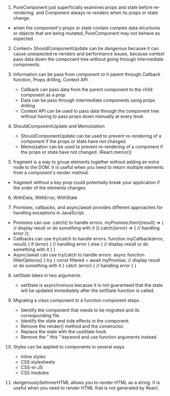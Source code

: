 
1. PureComponent just superficially examines props and state before re-rendering. and Component always re-renders when its props or state change. 
 -  when the component's props or state contain complex data structures or objects that are being mutated, PureComponent may not behave as expected.

2.  Context+ ShouldComponentUpdate can be dangerous because it can cause unexpected re-renders and performance issues, because context  pass data down the component tree without going through intermediate components.

3. Information can be pass from component to it parent through Callback function, Props drilling, Context API.
   - Callback can pass data from the parent component to the child component as a prop
   -  Data can be pass through intermediate components using props drilling
   - Context API can be used to pass data through the component tree without having to pass props down manually at every level.

4. ShouldComponentUpdate  and Memoization
   - ShouldComponentUpdate  can be used to prevent re-rendering of a component if the props or state have not changed.
   - Memoization can be used to prevent re-rendering of a component if the props or state have not changed. (React.memo())

5. fragment is a way to group elements together without adding an extra node to the DOM. It is useful when you need to return multiple elements from a component's render method.
  - fragment without a key prop could potentially break your application if the order of the elements changes.

6. WithData, WithError, WithState 

7. Promises, callbacks, and async/await provides different approaches for handling exceptions in JavaScript.
  - Promises can use .catch() to handle errors.
    myPromise.then((result) => {
      // display result or do something with it
    }).catch((error) => {
      // handling error
    });
  - Callbacks can use try/catch to handle errors.
    function myCallback(error, result) {
      if (error) {
        // handling error
      } else {
        // display result or do something with it
      }
    }
  - Async/await can use try/catch to handle errors.
    async function filterOptions() {
      try {
        const filtered = await myPromise;
        // display result or do something with it
      } catch (error) {
        // handling error
      }
    }

8. setState takes in two arguments.
   - setState is  asynchronous because it is not guaranteed that the state will be updated immediately after the setState function is called.

9. Migrating a class component to a function component steps. 
   - Identify the component that needs to be migrated and its corresponding file.
   - Identify the state and side effects in the component.
   - Remove the render() method and the constructor.
   - Replace the state with the useState hook.
   - Remove the " this " keyword and use function arguments instead.

10. Styles can be applied to components in several ways.
     - Inline styles
     - CSS stylesheets
     - CSS-in-JS
     - CSS modules

11. dangerouslySetInnerHTML  allows you to render HTML as a string. It is useful when you need to render HTML that is not generated by React.
